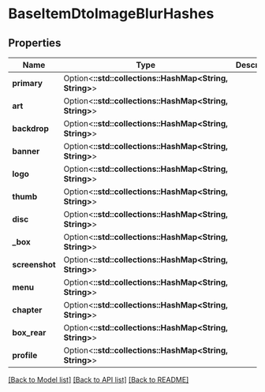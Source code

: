 # BaseItemDtoImageBlurHashes

## Properties

Name | Type | Description | Notes
------------ | ------------- | ------------- | -------------
**primary** | Option<**::std::collections::HashMap<String, String>**> |  | [optional]
**art** | Option<**::std::collections::HashMap<String, String>**> |  | [optional]
**backdrop** | Option<**::std::collections::HashMap<String, String>**> |  | [optional]
**banner** | Option<**::std::collections::HashMap<String, String>**> |  | [optional]
**logo** | Option<**::std::collections::HashMap<String, String>**> |  | [optional]
**thumb** | Option<**::std::collections::HashMap<String, String>**> |  | [optional]
**disc** | Option<**::std::collections::HashMap<String, String>**> |  | [optional]
**_box** | Option<**::std::collections::HashMap<String, String>**> |  | [optional]
**screenshot** | Option<**::std::collections::HashMap<String, String>**> |  | [optional]
**menu** | Option<**::std::collections::HashMap<String, String>**> |  | [optional]
**chapter** | Option<**::std::collections::HashMap<String, String>**> |  | [optional]
**box_rear** | Option<**::std::collections::HashMap<String, String>**> |  | [optional]
**profile** | Option<**::std::collections::HashMap<String, String>**> |  | [optional]

[[Back to Model list]](../README.md#documentation-for-models) [[Back to API list]](../README.md#documentation-for-api-endpoints) [[Back to README]](../README.md)


